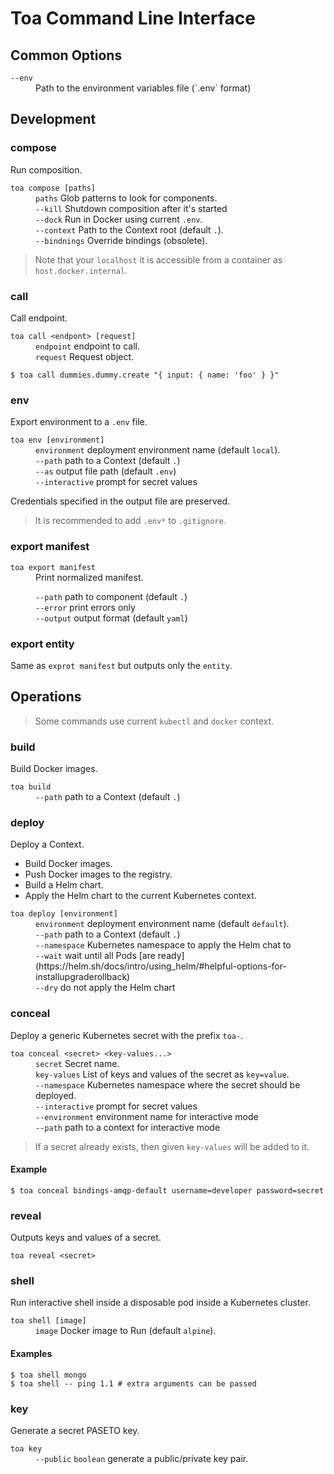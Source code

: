 # Toa Command Line Interface

## Common Options

<dl>
<dt><code>--env</code></dt>
<dd>Path to the environment variables file (`.env` format)</dd>
</dl>

## Development

### compose

Run composition.

<dl>
<dt><code>toa compose [paths]</code></dt>
<dd>
<code>paths</code> Glob patterns to look for components.<br/>
<code>--kill</code> Shutdown composition after it's started<br/>
<code>--dock</code> Run in Docker using current <code>.env</code>.<br/>
<code>--context</code> Path to the Context root (default <code>.</code>).<br/>
<code>--bindnings</code> Override bindings (obsolete).
</dd>
</dl>

> Note that your `localhost` it is accessible from a container as `host.docker.internal`.

### call

Call endpoint.

<dl>
<dt><code>toa call &lt;endpont&gt; [request]</code></dt>
<dd>
<code>endpoint</code> endpoint to call.<br/>
<code>request</code> Request object.<br/>
</dd>
</dl>

```shell
$ toa call dummies.dummy.create "{ input: { name: 'foo' } }"
```

### env

Export environment to a `.env` file.

<dl>
<dt><code>toa env [environment]</code></dt>
<dd>
<code>environment</code> deployment environment name (default <code>local</code>).<br/>
<code>--path</code> path to a Context (default <code>.</code>)<br/>
<code>--as</code> output file path (default <code>.env</code>)<br/>
<code>--interactive</code> prompt for secret values
</dd>
</dl>

Credentials specified in the output file are preserved.

> It is recommended to add `.env*` to `.gitignore`.

### export manifest

<dl>
<dt><code>toa export manifest</code></dt>
<dd>Print normalized manifest.

<code>--path</code> path to component (default <code>.</code>)<br/>
<code>--error</code> print errors only<br/>
<code>--output</code> output format (default <code>yaml</code>)
</dd>
</dl>

### export entity

Same as `exprot manifest` but outputs only the `entity`.

## Operations

> Some commands use current `kubectl` and `docker` context.

### build

Build Docker images.

<dl>
<dt><code>toa build</code></dt>
<dd>
<code>--path</code> path to a Context (default <code>.</code>)
</dd>
</dl>

### deploy

Deploy a Context.

- Build Docker images.
- Push Docker images to the registry.
- Build a Helm chart.
- Apply the Helm chart to the current Kubernetes context.

<dl>
<dt><code>toa deploy [environment]</code></dt>
<dd>
<code>environment</code> deployment environment name (default <code>default</code>).<br/>
<code>--path</code> path to a Context (default <code>.</code>)<br/>
<code>--namespace</code> Kubernetes namespace to apply the Helm chat to<br/>
<code>--wait</code> wait until all
Pods [are ready](https://helm.sh/docs/intro/using_helm/#helpful-options-for-installupgraderollback)<br/>
<code>--dry</code> do not apply the Helm chart
</dd>
</dl>

### conceal

Deploy a generic Kubernetes secret with the prefix `toa-`.

<dl>
<dt><code>toa conceal &lt;secret&gt; &lt;key-values...&gt;</code></dt>
<dd>
<code>secret</code> Secret name.<br/>
<code>key-values</code> List of keys and values of the secret as <code>key=value</code>.<br/>
<code>--namespace</code> Kubernetes namespace where the secret should be deployed.<br/>
<code>--interactive</code> prompt for secret values<br/>
<code>--environment</code> environment name for interactive mode<br/>
<code>--path</code> path to a context for interactive mode
</dd>
</dl>

> If a secret already exists, then given `key-values` will be added to it.

#### Example

```shell
$ toa conceal bindings-amqp-default username=developer password=secret
```

### reveal

Outputs keys and values of a secret.

<dl>
<dt>
<code>toa reveal &lt;secret&gt;</code>
</dt>
</dl>

### shell

Run interactive shell inside a disposable pod inside a Kubernetes cluster.

<dl>
<dt>
<code>toa shell [image]</code>
</dt>
<dd>
<code>image</code> Docker image to Run (default <code>alpine</code>).<br/>
</dd>
</dl>

#### Examples

```shell
$ toa shell mongo
$ toa shell -- ping 1.1 # extra arguments can be passed
```

### key

Generate a secret PASETO key.

<dl>
<dt>
<code>toa key</code>
</dt>
<dd>
<code>--public</code> <code>boolean</code> generate a public/private key pair.<br/>
</dd>
</dl>
